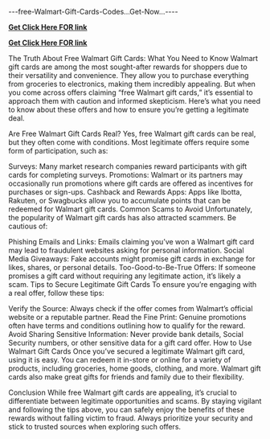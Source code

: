  ---free-Walmart-Gift-Cards-Codes...Get-Now...----

**[Get Click Here FOR link]((https://ccgeneratorr.com/wallllxxxxx/))**


**[Get Click Here FOR link]((https://ccgeneratorr.com/wallllxxxxx/))**


 The Truth About Free Walmart Gift Cards: What You Need to Know
Walmart gift cards are among the most sought-after rewards for shoppers due to their versatility and convenience. They allow you to purchase everything from groceries to electronics, making them incredibly appealing. But when you come across offers claiming “free Walmart gift cards,” it’s essential to approach them with caution and informed skepticism. Here’s what you need to know about these offers and how to ensure you’re getting a legitimate deal.

Are Free Walmart Gift Cards Real?
Yes, free Walmart gift cards can be real, but they often come with conditions. Most legitimate offers require some form of participation, such as:

Surveys: Many market research companies reward participants with gift cards for completing surveys.
Promotions: Walmart or its partners may occasionally run promotions where gift cards are offered as incentives for purchases or sign-ups.
Cashback and Rewards Apps: Apps like Ibotta, Rakuten, or Swagbucks allow you to accumulate points that can be redeemed for Walmart gift cards.
Common Scams to Avoid
Unfortunately, the popularity of Walmart gift cards has also attracted scammers. Be cautious of:

Phishing Emails and Links: Emails claiming you’ve won a Walmart gift card may lead to fraudulent websites asking for personal information.
Social Media Giveaways: Fake accounts might promise gift cards in exchange for likes, shares, or personal details.
Too-Good-to-Be-True Offers: If someone promises a gift card without requiring any legitimate action, it’s likely a scam.
Tips to Secure Legitimate Gift Cards
To ensure you’re engaging with a real offer, follow these tips:

Verify the Source: Always check if the offer comes from Walmart’s official website or a reputable partner.
Read the Fine Print: Genuine promotions often have terms and conditions outlining how to qualify for the reward.
Avoid Sharing Sensitive Information: Never provide bank details, Social Security numbers, or other sensitive data for a gift card offer.
How to Use Walmart Gift Cards
Once you’ve secured a legitimate Walmart gift card, using it is easy. You can redeem it in-store or online for a variety of products, including groceries, home goods, clothing, and more. Walmart gift cards also make great gifts for friends and family due to their flexibility.

Conclusion
While free Walmart gift cards are appealing, it’s crucial to differentiate between legitimate opportunities and scams. By staying vigilant and following the tips above, you can safely enjoy the benefits of these rewards without falling victim to fraud. Always prioritize your security and stick to trusted sources when exploring such offers.


